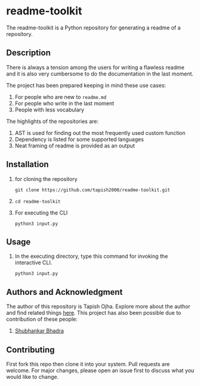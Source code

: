 # readme-toolkit
The readme-toolkit is a Python repository for generating a readme of a repository.

## Description
There is always a tension among the users for writing a flawless readme and it is also very cumbersome to do the documentation in the last moment.

 The project has been prepared keeping in mind these use cases:

1. For people who are new to `readme.md`
2. For people who write in the last moment
3. People with less vocabulary

 The highlights of the repositories are:

1. AST is used for finding out the most frequently used custom function
2. Dependency is listed for some supported languages
3. Neat framing of readme is provided as an output
## Installation
1. for cloning the repository
	```
	git clone https://github.com/tapish2000/readme-toolkit.git
	```
1. 	```
	cd readme-toolkit
	```
1. For executing the CLI
	```
	python3 input.py
	```
## Usage
1. In the executing directory, type this command for invoking the interactive CLI.
	```
	python3 input.py
	```
## Authors and Acknowledgment
The author of this repository is Tapish Ojha. Explore more about the author and find related things [here](https://github.com/tapish2000). This project has also been possible due to contribution of these people: 
1. [Shubhankar Bhadra](https://github.com/shobhi1310)
## Contributing
First fork this repo then clone it into your system. Pull requests are welcome. For major changes, please open an issue first to discuss what you would like to change.



<!--- # for title--->
<!--- ## for h1--->
<!--- 1. for numberred bullet--->
<!--- - for bullet--->
<!---  [name](site link) for using as hyperlink--->
<!--- ![alt_name](link/source of image) for displaying image--->
